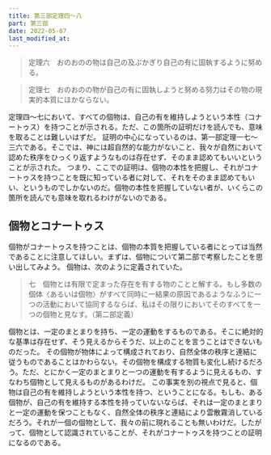```yaml
---
title: 第三部定理四～八
part: 第三部
date: 2022-05-07
last_modified_at:
---
```


>定理六　おのおのの物は自己の及ぶかぎり自己の有に固執するように努める。

>定理七　おのおのの物が自己の有に固執しようと努める努力はその物の現実的本質にほかならない。

定理四～七において、すべての個物は、自己の有を維持しようという本性（コナートゥス）を持つことが示される。ただ、この箇所の証明だけを読んでも、意味を取ることは難しいはずだ。
証明の中心になっているのは、第一部定理一七～三六である。そこでは、神には超自然的な能力がないこと、我々が自然において認めた秩序をひっくり返すようなものは存在せず、そのまま認めてもいいということが示された。
つまり、ここでの証明は、個物の本性を把握し、それがコナートゥスを持つことを既に知っている者に対して、それをそのまま認めてもいい、というものでしかないのだ。個物の本性を把握していない者が、いくらこの箇所を読んでも意味を取れるわけがないのである。

## 個物とコナートゥス

個物がコナートゥスを持つことは、個物の本質を把握している者にとっては当然であることに注意してほしい。まずは、個物について第二部で考察したことを思い出してみよう。
個物は、次のように定義されていた。

>七　個物とは有限で定まった存在を有する物のことと解する。もし多数の個体〈あるいは個物〉がすべて同時に一結果の原因であるようなふうに一つの活動において協同するならば、私はその限りにおいてそのすべてを一つの個物と見なす。（第二部定義）

個物とは、一定のまとまりを持ち、一定の運動をするものである。そこに絶対的な基準は存在せず、そう見えるからそうだ、以上のことを言うことはできないものだった。
その個物が物体によって構成されており、自然全体の秩序と連結に従うものであることはかわらない。その個物を構成する物質も変化し続けるだろう。ただ、とにかく一定のまとまりと一つの運動を有するように見えるもの、すなわち個物として見えるものがあるわけだ。
この事実を別の視点で見ると、個物は自己の有を維持しようという本性を持つ、ということになる。もしも、ある個物が、自己の有を維持する本性を持っていないならば、それは一定のまとまりと一定の運動を保つこともなく、自然全体の秩序と連結により雲散霧消しているだろう。それが一個の個物として、我々の前に現れることも無いわけだ。したがって、個物として認識されていることが、それがコナートゥスを持つことの証明になるのである。
